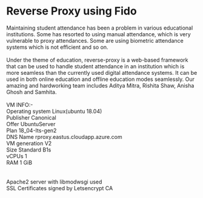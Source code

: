# Reverse Proxy using Fido

Maintaining student attendance has been a problem in various educational institutions. Some has resorted to using manual attendance, 
which is very vulnerable to proxy attendances. Some are using biometric attendance systems which is not efficient and so on.
<br/>
<br/>
Under the theme of education, reverse-proxy is a web-based framework that can be used to handle student attendance in an institution 
which is more seamless than the currently used digital attendance systems. It can be used in both online education and offline 
education modes seamlessly. Our amazing and hardworking team includes Aditya Mitra, Rishita Shaw, Anisha Ghosh and Samhita. 
<br><br>
VM INFO:- <br>
Operating system   Linux(ubuntu 18.04) <br>
Publisher          Canonical <br>
Offer              UbuntuServer <br>
Plan               18_04-Its-gen2 <br>
DNS Name           rproxy.eastus.cloudapp.azure.com <br>
VM generation      V2 <br>
Size               Standard B1s <br>
vCPUs              1 <br>
RAM                1 GiB <br>
<br><br>
Apache2 server with libmodwsgi used <br>
SSL Certificates signed by Letsencrypt CA <br>
